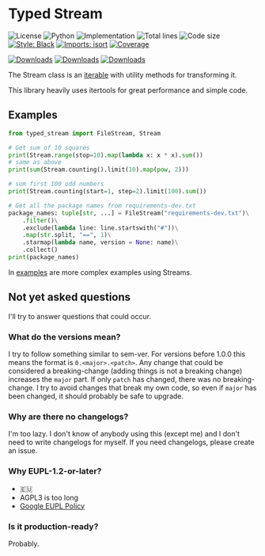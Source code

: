 # Typed Stream
![License](https://img.shields.io/pypi/l/typed-stream?label=License)
![Python](https://img.shields.io/pypi/pyversions/typed-stream?label=Python)
![Implementation](https://img.shields.io/pypi/implementation/typed-stream?label=Implementation)
![Total lines](https://img.shields.io/tokei/lines/github.com/Joshix-1/typed_stream?label=Total%20lines)
![Code size](https://img.shields.io/github/languages/code-size/Joshix-1/typed_stream)
[![Style: Black](https://img.shields.io/badge/Code%20Style-Black-000000.svg)](https://github.com/psf/black)
[![Imports: isort](https://img.shields.io/badge/Imports-isort-1674b1.svg?labelColor=ef8336)](https://pycqa.github.io/isort)
[![Coverage](https://Joshix-1.github.io/typed_stream/coverage/badge.svg)](https://Joshix-1.github.io/typed_stream/coverage)

[![Downloads](https://pepy.tech/badge/typed-stream)](https://pepy.tech/project/typed-stream)
[![Downloads](https://pepy.tech/badge/typed-stream/month)](https://pepy.tech/project/typed-stream)
[![Downloads](https://pepy.tech/badge/typed-stream/week)](https://pepy.tech/project/typed-stream)


The Stream class is an [iterable](https://docs.python.org/3/library/collections.abc.html#collections.abc.Iterable) with utility methods for transforming it.

This library heavily uses itertools for great performance and simple code.

## Examples

```py
from typed_stream import FileStream, Stream

# Get sum of 10 squares
print(Stream.range(stop=10).map(lambda x: x * x).sum())
# same as above
print(sum(Stream.counting().limit(10).map(pow, 2)))

# sum first 100 odd numbers
print(Stream.counting(start=1, step=2).limit(100).sum())

# Get all the package names from requirements-dev.txt
package_names: tuple[str, ...] = FileStream("requirements-dev.txt")\
    .filter()\
    .exclude(lambda line: line.startswith("#"))\
    .map(str.split, "==", 1)\
    .starmap(lambda name, version = None: name)\
    .collect()
print(package_names)
```

In [examples](./examples) are more complex examples using Streams.

## Not yet asked questions

I'll try to answer questions that could occur.

### What do the versions mean?

I try to follow something similar to sem-ver. For versions before 1.0.0 this means the format is `0.<major>.<patch>`.
Any change that could be considered a breaking-change (adding things is not a breaking change) increases the `major` part. If only `patch` has changed, there was no breaking-change.
I try to avoid changes that break my own code, so even if `major` has been changed, it should probably be safe to upgrade.

### Why are there no changelogs?

I'm too lazy. I don't know of anybody using this (except me) and I don't need to write changelogs for myself.
If you need changelogs, please create an issue.

### Why EUPL-1.2-or-later?

- 🇪🇺
- AGPL3 is too long
- [Google EUPL Policy](https://opensource.google/documentation/reference/thirdparty/licenses#european_union_public_licence_eupl_not_allowed)

### Is it production-ready?

Probably.
